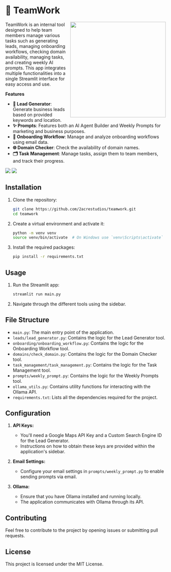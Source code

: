 # 🐴 TeamWork

<img src="https://2acrestudios.com/wp-content/uploads/2024/07/00007-872985090.png" style="width: 300px;" align="right" />

TeamWork is an internal tool designed to help team members manage various tasks such as generating leads, managing onboarding workflows, checking domain availability, managing tasks, and creating weekly AI prompts. This app integrates multiple functionalities into a single Streamlit interface for easy access and use.

**Features**

- **🎯 Lead Generator**: Generate business leads based on provided keywords and location.
- **✨ Prompts**: Features both an AI Agent Builder and Weekly Prompts for marketing and business purposes. 
- **🚀 Onboarding Workflow**: Manage and analyze onboarding workflows using email data.
- **🌐 Domain Checker**: Check the availability of domain names.
- **🗂️ Task Management**: Manage tasks, assign them to team members, and track their progress.

<img src="https://2acrestudios.com/wp-content/uploads/2024/07/Screenshot-2024-07-05-at-5.21.21 AM-2.png" />

<img src="https://2acrestudios.com/wp-content/uploads/2024/07/Screenshot-2024-07-05-at-5.21.30 AM-2.png" />

## Installation

1. Clone the repository:

    ```bash
    git clone https://github.com/2acrestudios/teamwork.git
    cd teamwork
    ```

2. Create a virtual environment and activate it:

    ```bash
    python -m venv venv
    source venv/bin/activate  # On Windows use `venv\Scripts\activate`
    ```

3. Install the required packages:

    ```bash
    pip install -r requirements.txt
    ```

## Usage

1. Run the Streamlit app:

    ```bash
    streamlit run main.py
    ```

2. Navigate through the different tools using the sidebar.

## File Structure

- `main.py`: The main entry point of the application.
- `leads/lead_generator.py`: Contains the logic for the Lead Generator tool.
- `onboarding/onboarding_workflow.py`: Contains the logic for the Onboarding Workflow tool.
- `domains/check_domain.py`: Contains the logic for the Domain Checker tool.
- `task_management/task_management.py`: Contains the logic for the Task Management tool.
- `prompts/weekly_prompt.py`: Contains the logic for the Weekly Prompts tool.
- `ollama_utils.py`: Contains utility functions for interacting with the Ollama API.
- `requirements.txt`: Lists all the dependencies required for the project.

## Configuration

1. **API Keys:**
   - You'll need a Google Maps API Key and a Custom Search Engine ID for the Lead Generator.
   - Instructions on how to obtain these keys are provided within the application's sidebar.

2. **Email Settings:**
   - Configure your email settings in `prompts/weekly_prompt.py` to enable sending prompts via email.

3. **Ollama:**
   - Ensure that you have Ollama installed and running locally. 
   - The application communicates with Ollama through its API.

## Contributing

Feel free to contribute to the project by opening issues or submitting pull requests.

## License

This project is licensed under the MIT License.
